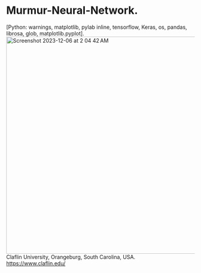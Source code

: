 # Murmur-Neural-Network.
[Python: warnings, matplotlib, pylab inline, tensorflow, Keras, os, pandas, librosa, glob, matplotlib.pyplot].
<img width="579" alt="Screenshot 2023-12-06 at 2 04 42 AM" src="https://github.com/spawar2/Murmur-Neural-Network/assets/25118302/a1f48657-9e84-430d-a98a-34b8abcb6a0a">
Claflin University, Orangeburg, South Carolina, USA. 
https://www.claflin.edu/
